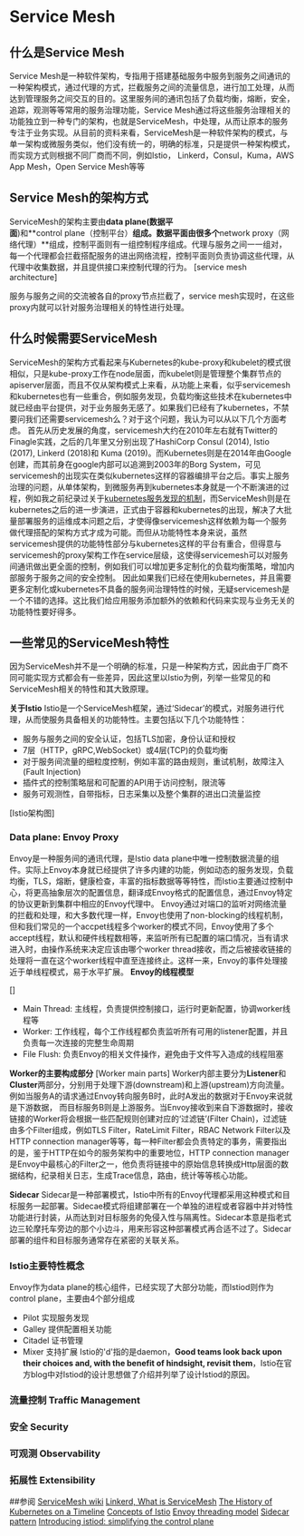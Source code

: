 # Service Mesh

## 什么是Service Mesh
  Service Mesh是一种软件架构，专指用于搭建基础服务中服务到服务之间通讯的一种架构模式，通过代理的方式，拦截服务之间的流量信息，进行加工处理，从而达到管理服务之间交互的目的。这里服务间的通讯包括了负载均衡，熔断，安全，追踪，观测等等常用的服务治理功能，Service Mesh通过将这些服务治理相关的功能独立到一种专门的架构，也就是ServiceMesh，中处理，从而让原本的服务专注于业务实现。从目前的资料来看，ServiceMesh是一种软件架构的模式，与单一架构或微服务类似，他们没有统一的，明确的标准，只是提供一种架构模式，而实现方式则根据不同厂商而不同，例如Istio， Linkerd，Consul，Kuma，AWS App Mesh，Open Service Mesh等等

## Service Mesh的架构方式
  ServiceMesh的架构主要由**data plane(数据平面**)和**control plane（控制平台）**组成。数据平面由很多个**network proxy（网络代理）**组成，控制平面则有一组控制程序组成。代理与服务之间一一组对，每一个代理都会拦截搭配服务的进出网络流程，控制平面则负责协调这些代理，从代理中收集数据，并且提供接口来控制代理的行为。
  [service mesh architecture]

  服务与服务之间的交流被各自的proxy节点拦截了，service mesh实现时，在这些proxy内就可以针对服务治理相关的特性进行处理。


## 什么时候需要ServiceMesh
  ServiceMesh的架构方式看起来与Kubernetes的kube-proxy和kubelet的模式很相似，只是kube-proxy工作在node层面，而kubelet则是管理整个集群节点的apiserver层面，而且不仅从架构模式上来看，从功能上来看，似乎servicemesh和kubernetes也有一些重合，例如服务发现，负载均衡这些技术在kubernetes中就已经由平台提供，对于业务服务无感了。如果我们已经有了kubernetes，不禁要问我们还需要servicemesh么？对于这个问题，我认为可以从以下几个方面考虑。
  首先从历史发展的角度，servicemesh大约在2010年左右就有Twitter的Finagle实践，之后的几年里又分别出现了HashiCorp Consul (2014), Istio (2017), Linkerd (2018)和 Kuma (2019)。而Kubernetes则是在2014年由Google创建，而其前身在google内部可以追溯到2003年的Borg System，可见servicemesh的出现实在类似kubernetes这样的容器编排平台之后。事实上服务治理的问题，从单体架构，到微服务再到kubernetes本身就是一个不断演进的过程，例如我之前纪录过关于[kubernetes服务发现的机制]()，而ServiceMesh则是在kubernetes之后的进一步演进，正式由于容器和kubernetes的出现，解决了大批量部署服务的运维成本问题之后，才使得像servicemesh这样依赖为每一个服务做代理搭配的架构方式才成为可能。而但从功能特性本身来说，虽然servicemesh提供的功能特性部分与kubernetes这样的平台有重合，但得意与servicemesh的proxy架构工作在service层级，这使得servicemesh可以对服务间通讯做出更全面的控制，例如我们可以增加更多定制化的负载均衡策略，增加内部服务于服务之间的安全控制。
  因此如果我们已经在使用kubernetes，并且需要更多定制化或kubernetes不具备的服务间治理特性的时候，无疑servicemesh是一个不错的选择。这比我们给应用服务添加额外的依赖和代码来实现与业务无关的功能特性要好得多。

## 一些常见的ServiceMesh特性
  因为ServiceMesh并不是一个明确的标准，只是一种架构方式，因此由于厂商不同可能实现方式都会有一些差异，因此这里以Istio为例，列举一些常见的和ServiceMesh相关的特性和其大致原理。

**关于Istio**
  Istio是一个ServiceMesh框架，通过‘Sidecar’的模式，对服务进行代理，从而使服务具备相关的功能特性。主要包括以下几个功能特性：
  - 服务与服务之间的安全认证，包括TLS加密，身份认证和授权
  - 7层（HTTP，gRPC,WebSocket）或4层(TCP)的负载均衡
  - 对于服务间流量的细粒度控制，例如丰富的路由规则，重试机制，故障注入(Fault Injection)
  - 插件式的控制策略层和可配置的API用于访问控制，限流等
  - 服务可观测性，自带指标，日志采集以及整个集群的进出口流量监控

[Istio架构图]

### Data plane: Envoy Proxy
  Envoy是一种服务间的通讯代理，是Istio data plane中唯一控制数据流量的组件。实际上Envoy本身就已经提供了许多内建的功能，例如动态的服务发现，负载均衡，TLS，熔断，健康检查，丰富的指标数据等等特性，而Istio主要通过控制中心，将更高抽象层次的配置信息，翻译成Envoy格式的配置信息，通过Envoy特定的协议更新到集群中相应的Envoy代理中。
  Envoy通过对端口的监听对网络流量的拦截和处理，和大多数代理一样，Envoy也使用了non-blocking的线程机制，但和我们常见的一个accpet线程多个worker的模式不同，Envoy使用了多个accept线程，默认和硬件线程数相等，来监听所有已配置的端口情况，当有请求进入时，由操作系统来决定应该由哪个worker thread接收，而之后被接收链接的处理将一直在这个worker线程中直至连接终止。这样一来，Envoy的事件处理接近于单线程模式，易于水平扩展。
  **Envoy的线程模型**

  []
  - Main Thread: 主线程，负责提供控制接口，运行时更新配置，协调worker线程等
  - Worker: 工作线程，每个工作线程都负责监听所有可用的listener配置，并且负责每一次连接的完整生命周期
  - File Flush: 负责Envoy的相关文件操作，避免由于文件写入造成的线程阻塞

  **Worker的主要构成部分**
  [Worker main parts]
  Worker内部主要分为**Listener**和**Cluster**两部分，分别用于处理下游(downstream)和上游(upstream)方向流量。例如当服务A的请求通过Envoy转向服务B时，此时A发出的数据对于Envoy来说就是下游数据，
  而目标服务B则是上游服务。当Envoy接收到来自下游数据时，接收链接的Worker将会根据一些匹配规则创建对应的‘过滤链’(Filter Chain)，过滤链由多个Filter组成，例如TLS Filter，RateLimit Filter，RBAC Network Filter以及 HTTP connection manager等等，每一种Filter都会负责特定的事务，需要指出的是，鉴于HTTP在如今的服务架构中的重要地位，HTTP connection manager是Envoy中最核心的Filter之一，他负责将链接中的原始信息转换成Http层面的数据结构，纪录相关日志，生成Trace信息，路由，统计等等核心功能。
  
  **Sidecar**
  Sidecar是一种部署模式，Istio中所有的Envoy代理都采用这种模式和目标服务一起部署。Sidecae模式将组建部署在一个单独的进程或者容器中并对特性功能进行封装，从而达到对目标服务的免侵入性与隔离性。Sidecar本意是指老式边三轮摩托车旁边的那个小边斗，用来形容这种部署模式再合适不过了。Sidecar部署的组件和目标服务通常存在紧密的关联关系。

### Istio主要特性概念
  Envoy作为data plane的核心组件，已经实现了大部分功能，而Istiod则作为control plane，主要由4个部分组成
  - Pilot 实现服务发现
  - Galley 提供配置相关功能
  - Citadel 证书管理
  - Mixer 支持扩展 
  Istio的'd'指的是daemon，**Good teams look back upon their choices and, with the benefit of hindsight, revisit them**，Istio在官方blog中对Istiod的设计思想做了介绍并列举了设计Istiod的原因。

### 流量控制 Traffic Management
 
### 安全 Security

### 可观测 Observability

### 拓展性 Extensibility


##参阅
[ServiceMesh wiki](https://en.wikipedia.org/wiki/Service_mesh)
[Linkerd, What is ServiceMesh](https://linkerd.io/what-is-a-service-mesh/)
[The History of Kubernetes on a Timeline](https://blog.risingstack.com/the-history-of-kubernetes/)
[Concepts of Istio](https://istio.io/latest/docs/concepts/)
[Envoy threading model](https://blog.envoyproxy.io/envoy-threading-model-a8d44b922310)
[Sidecar pattern](https://docs.microsoft.com/en-us/azure/architecture/patterns/sidecar)
[Introducing istiod: simplifying the control plane](https://istio.io/latest/blog/2020/istiod/)